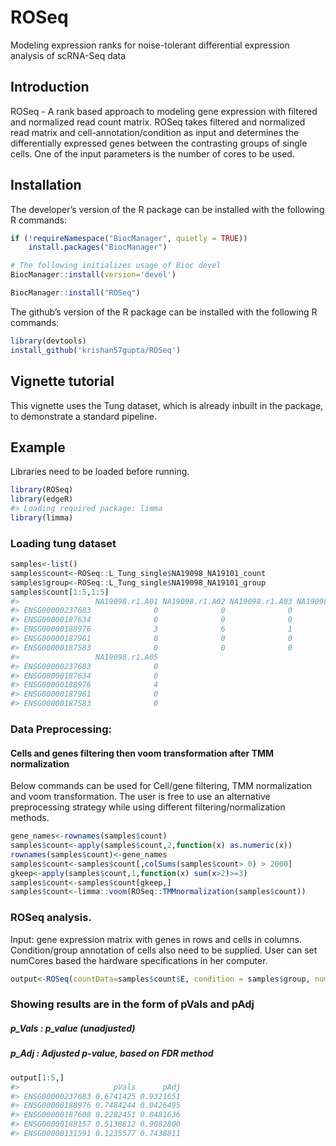 
<!-- README.md is generated from README.Rmd. Please edit that file -->

# ROSeq

Modeling expression ranks for noise-tolerant differential expression
analysis of scRNA-Seq data

## Introduction

ROSeq - A rank based approach to modeling gene expression with filtered
and normalized read count matrix. ROSeq takes filtered and normalized
read matrix and cell-annotation/condition as input and determines the
differentially expressed genes between the contrasting groups of single
cells. One of the input parameters is the number of cores to be used.

## Installation

The developer’s version of the R package can be installed with the
following R commands:

``` r
if (!requireNamespace("BiocManager", quietly = TRUE))
    install.packages("BiocManager")

# The following initializes usage of Bioc devel
BiocManager::install(version='devel')

BiocManager::install("ROSeq")
```

The github’s version of the R package can be installed with the
following R commands:

``` r
library(devtools)
install_github('krishan57gupta/ROSeq')
```

## Vignette tutorial

This vignette uses the Tung dataset, which is already inbuilt in the
package, to demonstrate a standard pipeline.

## Example

Libraries need to be loaded before running.

``` r
library(ROSeq)
library(edgeR)
#> Loading required package: limma
library(limma)
```

### Loading tung dataset

``` r
samples<-list()
samples$count<-ROSeq::L_Tung_single$NA19098_NA19101_count
samples$group<-ROSeq::L_Tung_single$NA19098_NA19101_group
samples$count[1:5,1:5]
#>                 NA19098.r1.A01 NA19098.r1.A02 NA19098.r1.A03 NA19098.r1.A04
#> ENSG00000237683              0              0              0              1
#> ENSG00000187634              0              0              0              0
#> ENSG00000188976              3              6              1              3
#> ENSG00000187961              0              0              0              0
#> ENSG00000187583              0              0              0              0
#>                 NA19098.r1.A05
#> ENSG00000237683              0
#> ENSG00000187634              0
#> ENSG00000188976              4
#> ENSG00000187961              0
#> ENSG00000187583              0
```

### Data Preprocessing:

#### Cells and genes filtering then voom transformation after TMM normalization

Below commands can be used for Cell/gene filtering, TMM normalization
and voom transformation. The user is free to use an alternative
preprocessing strategy while using different filtering/normalization
methods.

``` r
gene_names<-rownames(samples$count)
samples$count<-apply(samples$count,2,function(x) as.numeric(x))
rownames(samples$count)<-gene_names
samples$count<-samples$count[,colSums(samples$count> 0) > 2000]
gkeep<-apply(samples$count,1,function(x) sum(x>2)>=3)
samples$count<-samples$count[gkeep,]
samples$count<-limma::voom(ROSeq::TMMnormalization(samples$count))
```

### ROSeq analysis.

Input: gene expression matrix with genes in rows and cells in columns.
Condition/group annotation of cells also need to be supplied. User can
set numCores based the hardware specifications in her
computer.

``` r
output<-ROSeq(countData=samples$count$E, condition = samples$group, numCores=1)
```

### Showing results are in the form of pVals and pAdj

##### p\_Vals : p\_value (unadjusted)

##### p\_Adj : Adjusted p-value, based on FDR method

``` r
output[1:5,]
#>                     pVals      pAdj
#> ENSG00000237683 0.6741425 0.9321651
#> ENSG00000188976 0.7484244 0.9426495
#> ENSG00000187608 0.2282451 0.8481636
#> ENSG00000188157 0.5138812 0.9082800
#> ENSG00000131591 0.1235577 0.7438811
```
